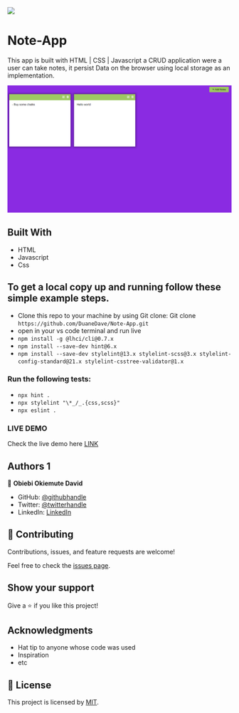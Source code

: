 ![](https://img.shields.io/badge/Microverse-blueviolet)

# Note-App
This app is built with HTML | CSS | Javascript a CRUD application were a user can take notes, it persist Data on the browser using local storage as an implementation.

![screenshot](./asset/img1.png)

## Built With

- HTML
- Javascript
- Css

## To get a local copy up and running follow these simple example steps.

- Clone this repo to your machine by using Git clone: Git clone `https://github.com/DuaneDave/Note-App.git`
- open in your vs code terminal and run live 
- `npm install -g @lhci/cli@0.7.x`
- `npm install --save-dev hint@6.x`
- `npm install --save-dev stylelint@13.x stylelint-scss@3.x stylelint-config-standard@21.x stylelint-csstree-validator@1.x`

### Run the following tests:

- `npx hint .`
- `npx stylelint "\*_/_.{css,scss}"`
- `npx eslint .`

### LIVE DEMO

Check the live demo here [LINK](https://duanedave.github.io/Note-App/)


## Authors 1

👤 **Obiebi Okiemute David**

- GitHub: [@githubhandle](https://github.com/DuaneDave)
- Twitter: [@twitterhandle](https://twitter.com/dave_duane)
- LinkedIn: [LinkedIn](https://www.linkedin.com/in/okiemute-david-obiebi-6b4a6a230/)

## 🤝 Contributing

Contributions, issues, and feature requests are welcome!

Feel free to check the [issues page](https://github.com/DuaneDave/Note-App/issues).

## Show your support

Give a ⭐️ if you like this project!

## Acknowledgments

- Hat tip to anyone whose code was used
- Inspiration
- etc

## 📝 License

This project is licensed by [MIT](./LICENSE).
